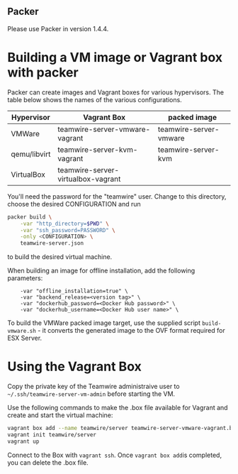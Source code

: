 ## Packer

Please use Packer in version 1.4.4.

Building a VM image or Vagrant box with packer
==============================================

Packer can create images and Vagrant boxes for various hypervisors.
The table below shows the names of the various configurations.

Hypervisor   | Vagrant Box                        | packed image
-------------|------------------------------------|---------------------------------
VMWare       | teamwire-server-vmware-vagrant     | teamwire-server-vmware
qemu/libvirt | teamwire-server-kvm-vagrant        | teamwire-server-kvm
VirtualBox   | teamwire-server-virtualbox-vagrant |

You'll need the password for the "teamwire" user.
Change to this directory, choose the desired CONFIGURATION and run

```sh
packer build \
	-var "http_directory=$PWD" \
	-var "ssh_password=PASSWORD" \
	-only <CONFIGURATION> \
	teamwire-server.json
```

to build the desired virtual machine.

When building an image for offline installation, add the following parameters:

```
	-var "offline_installation=true" \
	-var "backend_release=<version tag>" \
	-var "dockerhub_password=<Docker Hub password>" \
	-var "dockerhub_username=<Docker Hub user name>" \
```


To build the VMWare packed image target, use the supplied script
`build-vmware.sh` - it converts the generated image to the OVF format
required for ESX Server.

Using the Vagrant Box
=====================

Copy the private key of the Teamwire administraive user to
`~/.ssh/teamwire-server-vm-admin` before starting the VM.

Use the following commands to make the .box file available for Vagrant and
create and start the virtual machine:

```sh
vagrant box add --name teamwire/server teamwire-server-vmware-vagrant.box
vagrant init teamwire/server
vagrant up
```

Connect to the Box with ```vagrant ssh```. Once ```vagrant box add```is
completed, you can delete the .box file.

